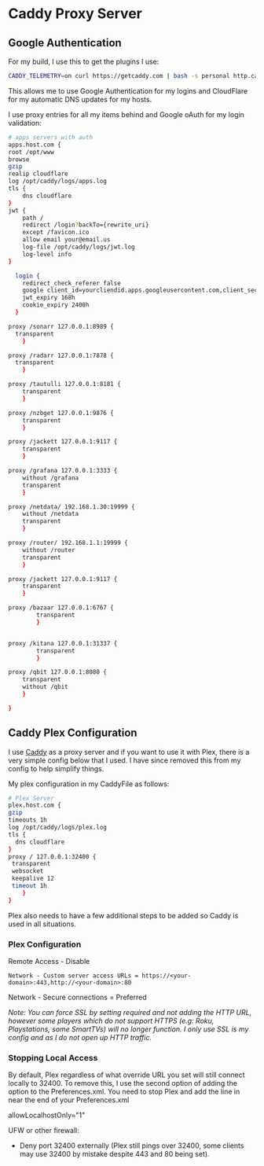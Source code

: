 # Caddy Proxy Server

## Google Authentication

For my build, I use this to get the plugins I use:
```bash
CADDY_TELEMETRY=on curl https://getcaddy.com | bash -s personal http.cache,http.cgi,http.jwt,http.login,http.realip,tls.dns.cloudflare
```
This allows me to use Google Authentication for my logins and CloudFlare for my automatic DNS updates for my hosts.

I use proxy entries for all my items behind and Google oAuth for my login validation:

```bash
# apps servers with auth
apps.host.com {
root /opt/www
browse
gzip
realip cloudflare
log /opt/caddy/logs/apps.log
tls {
	dns cloudflare
}
jwt {
    path /
    redirect /login?backTo={rewrite_uri}
    except /favicon.ico
    allow email your@email.us
    log-file /opt/caddy/logs/jwt.log
    log-level info
}

  login {
    redirect_check_referer false
    google client_id=yourcliendid.apps.googleusercontent.com,client_secret=yourclientsecret,scope=https://www.googleapis.com/auth/userinfo.email
    jwt_expiry 168h
    cookie_expiry 2400h
  }

proxy /sonarr 127.0.0.1:8989 {
  transparent
	}

proxy /radarr 127.0.0.1:7878 {
  transparent
	}

proxy /tautulli 127.0.0.1:8181 {
	transparent
	}

proxy /nzbget 127.0.0.1:9876 {
	transparent
	}

proxy /jackett 127.0.0.1:9117 {
	transparent
	}

proxy /grafana 127.0.0.1:3333 {
	without /grafana
	transparent
	}

proxy /netdata/ 192.168.1.30:19999 {
	without /netdata
	transparent
	}

proxy /router/ 192.168.1.1:19999 {
	without /router
	transparent
	}

proxy /jackett 127.0.0.1:9117 {
	transparent
	}

proxy /bazaar 127.0.0.1:6767 {
        transparent
        }


proxy /kitana 127.0.0.1:31337 {
        transparent
        }

proxy /qbit 127.0.0.1:8080 {
	transparent
	without /qbit
	}

}
```


## Caddy Plex Configuration

I use [Caddy](https://github.com/mholt/caddy) as a proxy server and if you want to use it with Plex, there is a very simple config below that I used. I have since removed this from my config to help simplify things.

My plex configuration in my CaddyFile as follows:

```bash
# Plex Server
plex.host.com {
gzip
timeouts 1h
log /opt/caddy/logs/plex.log
tls {
  dns cloudflare
}
proxy / 127.0.0.1:32400 {
 transparent
 websocket
 keepalive 12
 timeout 1h
    }
}
```

Plex also needs to have a few additional steps to be added so Caddy is used in all situations.

### Plex Configuration

Remote Access - Disable

```
Network - Custom server access URLs = https://<your-domain>:443,http://<your-domain>:80
```
Network - Secure connections = Preferred

<i>Note: You can force SSL by setting required and not adding the HTTP URL, however some players which do not support HTTPS (e.g: Roku, Playstations, some SmartTVs) will no longer function. I only use SSL is my config and as I do not open up HTTP traffic. </i>

### Stopping Local Access
By default, Plex regardless of what override URL you set will still connect locally to 32400. To remove this, I use the second option of adding the option to the Preferences.xml. You need to stop Plex and add the line in near the end of your Preferences.xml

allowLocalhostOnly="1" 

UFW or other firewall:
- Deny port 32400 externally (Plex still pings over 32400, some clients may use 32400 by mistake despite 443 and 80 being set).